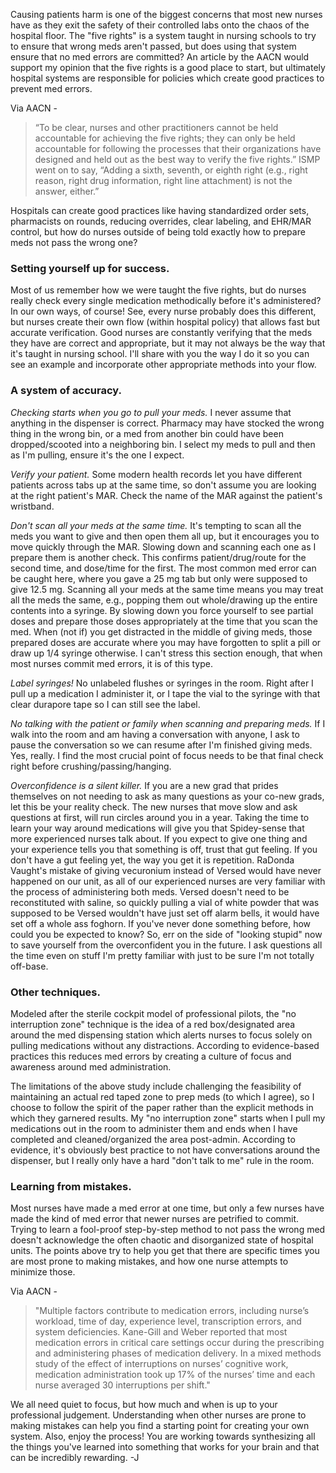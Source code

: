 Causing patients harm is one of the biggest concerns that most new nurses have as they exit the safety of their controlled labs onto the chaos of the hospital floor. The "five rights" is a system taught in nursing schools to try to ensure that wrong meds aren't passed, but does using that system ensure that no med errors are committed? An article by the AACN would support my opinion that the five rights is a good place to start, but ultimately hospital systems are responsible for policies which create good practices to prevent med errors.

Via AACN -

>“To be clear, nurses and other practitioners cannot be held accountable for achieving the five rights; they can only be held accountable for following the processes that their organizations have designed and held out as the best way to verify the five rights.” ISMP went on to say, “Adding a sixth, seventh, or eighth right (e.g., right reason, right drug information, right line attachment) is not the answer, either.”

Hospitals can create good practices like having standardized order sets, pharmacists on rounds, reducing overrides, clear labeling, and EHR/MAR control, but how do nurses outside of being told exactly how to prepare meds not pass the wrong one?

### Setting yourself up for success.

Most of us remember how we were taught the five rights, but do nurses really check every single medication methodically before it's administered? In our own ways, of course! See, every nurse probably does this different, but nurses create their own flow (within hospital policy) that allows fast but accurate verification. Good nurses are constantly verifying that the meds they have are correct and appropriate, but it may not always be the way that it's taught in nursing school. I'll share with you the way I do it so you can see an example and incorporate other appropriate methods into your flow.

### A system of accuracy.

*Checking starts when you go to pull your meds.* I never assume that anything in the dispenser is correct. Pharmacy may have stocked the wrong thing in the wrong bin, or a med from another bin could have been dropped/scooted into a neighboring bin. I select my meds to pull and then as I'm pulling, ensure it's the one I expect.

*Verify your patient.* Some modern health records let you have different patients across tabs up at the same time, so don't assume you are looking at the right patient's MAR. Check the name of the MAR against the patient's wristband.

*Don't scan all your meds at the same time.* It's tempting to scan all the meds you want to give and then open them all up, but it encourages you to move quickly through the MAR. Slowing down and scanning each one as I prepare them is another check. This confirms patient/drug/route for the second time, and dose/time for the first. The most common med error can be caught here, where you gave a 25 mg tab but only were supposed to give 12.5 mg. Scanning all your meds at the same time means you may treat all the meds the same, e.g., popping them out whole/drawing up the entire contents into a syringe. By slowing down you force yourself to see partial doses and prepare those doses appropriately at the time that you scan the med. When (not if) you get distracted in the middle of giving meds, those prepared doses are accurate where you may have forgotten to split a pill or draw up 1/4 syringe otherwise. I can't stress this section enough, that when most nurses commit med errors, it is of this type.

*Label syringes!* No unlabeled flushes or syringes in the room. Right after I pull up a medication I administer it, or I tape the vial to the syringe with that clear durapore tape so I can still see the label.

*No talking with the patient or family when scanning and preparing meds.* If I walk into the room and am having a conversation with anyone, I ask to pause the conversation so we can resume after I'm finished giving meds. Yes, really. I find the most crucial point of focus needs to be that final check right before crushing/passing/hanging.

*Overconfidence is a silent killer.* If you are a new grad that prides themselves on not needing to ask as many questions as your co-new grads, let this be your reality check. The new nurses that move slow and ask questions at first, will run circles around you in a year. Taking the time to learn your way around medications will give you that Spidey-sense that more experienced nurses talk about. If you expect to give one thing and your experience tells you that something is off, trust that gut feeling. If you don't have a gut feeling yet, the way you get it is repetition. RaDonda Vaught's mistake of giving vecuronium instead of Versed would have never happened on our unit, as all of our experienced nurses are very familiar with the process of administering both meds. Versed doesn't need to be reconstituted with saline, so quickly pulling a vial of white powder that was supposed to be Versed wouldn't have just set off alarm bells, it would have set off a whole ass foghorn. If you've never done something before, how could you be expected to know? So, err on the side of "looking stupid" now to save yourself from the overconfident you in the future. I ask questions all the time even on stuff I'm pretty familiar with just to be sure I'm not totally off-base.

### Other techniques.

Modeled after the sterile cockpit model of professional pilots, the "no interruption zone" technique is the idea of a red box/designated area around the med dispensing station which alerts nurses to focus solely on pulling medications without any distractions. According to evidence-based practices this reduces med errors by creating a culture of focus and awareness around med administration.

The limitations of the above study include challenging the feasibility of maintaining an actual red taped zone to prep meds (to which I agree), so I choose to follow the spirit of the paper rather than the explicit methods in which they garnered results. My "no interruption zone" starts when I pull my medications out in the room to administer them and ends when I have completed and cleaned/organized the area post-admin. According to evidence, it's obviously best practice to not have conversations around the dispenser, but I really only have a hard "don't talk to me" rule in the room.

### Learning from mistakes.

Most nurses have made a med error at one time, but only a few nurses have made the kind of med error that newer nurses are petrified to commit. Trying to learn a fool-proof step-by-step method to not pass the wrong med doesn't acknowledge the often chaotic and disorganized state of hospital units. The points above try to help you get that there are specific times you are most prone to making mistakes, and how one nurse attempts to minimize those.

Via AACN -

>"Multiple factors contribute to medication errors, including nurse’s workload, time of day, experience level, transcription errors, and system deficiencies. Kane-Gill and Weber reported that most medication errors in critical care settings occur during the prescribing and administering phases of medication delivery. In a mixed methods study of the effect of interruptions on nurses’ cognitive work, medication administration took up 17% of the nurses’ time and each nurse averaged 30 interruptions per shift."

We all need quiet to focus, but how much and when is up to your professional judgement. Understanding when other nurses are prone to making mistakes can help you find a starting point for creating your own system. Also, enjoy the process! You are working towards synthesizing all the things you've learned into something that works for your brain and that can be incredibly rewarding.
-J